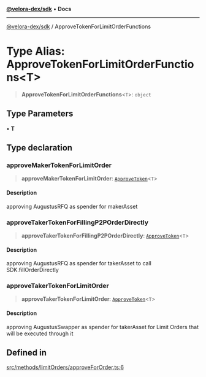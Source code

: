 [**@velora-dex/sdk**](../README.md) • **Docs**

***

[@velora-dex/sdk](../globals.md) / ApproveTokenForLimitOrderFunctions

# Type Alias: ApproveTokenForLimitOrderFunctions\<T\>

> **ApproveTokenForLimitOrderFunctions**\<`T`\>: `object`

## Type Parameters

• **T**

## Type declaration

### approveMakerTokenForLimitOrder

> **approveMakerTokenForLimitOrder**: [`ApproveToken`](../-internal-/type-aliases/ApproveToken.md)\<`T`\>

#### Description

approving AugustusRFQ as spender for makerAsset

### approveTakerTokenForFillingP2POrderDirectly

> **approveTakerTokenForFillingP2POrderDirectly**: [`ApproveToken`](../-internal-/type-aliases/ApproveToken.md)\<`T`\>

#### Description

approving AugustusRFQ as spender for takerAsset to call SDK.fillOrderDirectly

### approveTakerTokenForLimitOrder

> **approveTakerTokenForLimitOrder**: [`ApproveToken`](../-internal-/type-aliases/ApproveToken.md)\<`T`\>

#### Description

approving AugustusSwapper as spender for takerAsset for Limit Orders that will be executed through it

## Defined in

[src/methods/limitOrders/approveForOrder.ts:6](https://github.com/VeloraDEX/sdk/blob/feat/extend_delta_orders_filtering/src/methods/limitOrders/approveForOrder.ts#L6)
